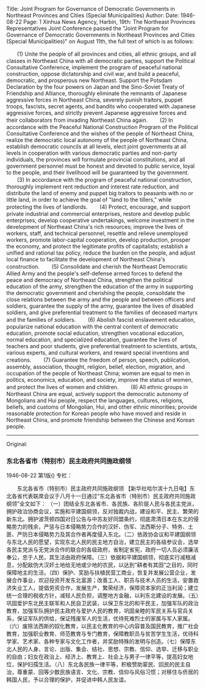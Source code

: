 Title: Joint Program for Governance of Democratic Governments in Northeast Provinces and Cities (Special Municipalities)
Author: 
Date: 1946-08-22
Page: 1
Xinhua News Agency, Harbin, 19th: The Northeast Provinces Representatives Joint Conference passed the "Joint Program for Governance of Democratic Governments in Northeast Provinces and Cities (Special Municipalities)" on August 11th, the full text of which is as follows:

　　(1) Unite the people of all provinces and cities, all ethnic groups, and all classes in Northeast China with all democratic parties, support the Political Consultative Conference, implement the program of peaceful national construction, oppose dictatorship and civil war, and build a peaceful, democratic, and prosperous new Northeast. Support the Potsdam Declaration by the four powers on Japan and the Sino-Soviet Treaty of Friendship and Alliance, thoroughly eliminate the remnants of Japanese aggressive forces in Northeast China, severely punish traitors, puppet troops, fascists, secret agents, and bandits who cooperated with Japanese aggressive forces, and strictly prevent Japanese aggressive forces and their collaborators from invading Northeast China again.
　　(2) In accordance with the Peaceful National Construction Program of the Political Consultative Conference and the wishes of the people of Northeast China, realize the democratic local autonomy of the people of Northeast China, establish democratic councils at all levels, elect joint governments at all levels in cooperation with various democratic parties and non-party individuals, the provinces will formulate provincial constitutions, and all government personnel must be honest and devoted to public service, loyal to the people, and their livelihood will be guaranteed by the government.
　　(3) In accordance with the program of peaceful national construction, thoroughly implement rent reduction and interest rate reduction, and distribute the land of enemy and puppet big traitors to peasants with no or little land, in order to achieve the goal of "land to the tillers," while protecting the lives of landlords.
　　(4) Protect, encourage, and support private industrial and commercial enterprises, restore and develop public enterprises, develop cooperative undertakings, welcome investment in the development of Northeast China's rich resources; improve the lives of workers, staff, and technical personnel, resettle and relieve unemployed workers, promote labor-capital cooperation, develop production, prosper the economy, and protect the legitimate profits of capitalists; establish a unified and rational tax policy, reduce the burden on the people, and adjust local finance to facilitate the development of Northeast China's construction.
　　(5) Consolidate and cherish the Northeast Democratic Allied Army and the people's self-defense armed forces to defend the peace and democracy of Northeast China, strengthen the political education of the army, strengthen the education of the army in supporting the democratic government and cherishing the people, consolidate the close relations between the army and the people and between officers and soldiers, guarantee the supply of the army, guarantee the lives of disabled soldiers, and give preferential treatment to the families of deceased martyrs and the families of soldiers.
　　(6) Abolish fascist enslavement education, popularize national education with the central content of democratic education, promote social education, strengthen vocational education, normal education, and specialized education, guarantee the lives of teachers and poor students, give preferential treatment to scientists, artists, various experts, and cultural workers, and reward special inventions and creations.
　　(7) Guarantee the freedom of person, speech, publication, assembly, association, thought, religion, belief, election, migration, and occupation of the people of Northeast China; women are equal to men in politics, economics, education, and society, improve the status of women, and protect the lives of women and children.
　　(8) All ethnic groups in Northeast China are equal, actively support the democratic autonomy of Mongolians and Hui people, respect the languages, cultures, religions, beliefs, and customs of Mongolian, Hui, and other ethnic minorities; provide reasonable protection for Korean people who have moved and reside in Northeast China, and promote friendship between the Chinese and Korean people.



<hr /> 

Original: 


### 东北各省市（特别市）民主政府共同施政纲领

1946-08-22
第1版()
专栏：

　　东北各省市（特别市）民主政府共同施政纲领
    【新华社哈尔滨十九日电】东北各省代表联席会议于八月十一日通过“东北各省市（特别市）民主政府共同施政纲领”全文如下：
    （一）团结全东北各省市、各民族、各阶层人民与各民主党派，拥护政治协商会议，实施和平建国纲领，反对独裁内战，建设和平、民主、繁荣的新东北。拥护波茨顿四国对日公告与中苏友好同盟条约，彻底肃清日本在东北的侵略势力的残余，严惩与日本侵略势力合作的汉奸、伪军、法西斯分子、特务、土匪、严防日本侵略势力及其合作者再度侵入东北。（二）依政协会议和平建国纲领与东北人民的愿望，实现东北人民的民主地方自治，建立民主的各级参议会，选举各民主党派与无党派合作的联合的各级政府，省制定省宪，政府一切人员必须廉洁奉公，忠于人民，其生活由政府保障。（三）依据和平建国纲领，彻底实行减租减息，分配敌伪大汉奸土地给无地或少地的农民，以达到“耕者有其田”之目的，同时保障地主的生活。（四）保护、奖励与扶植民营工商业，恢复并发展公营企业，发展合作事业，欢迎投资开发东北富源；改善工人、职员与技术人员的生活，安置救济失业工人，提倡劳资合作，发展生产，繁荣经济，保障资本家的正当利润；建立统一合理的税收方针，减轻人民负担，调整地方金融，以利东北建设的发展。（五）巩固爱护东北民主联军和人民自卫武装，以保卫东北的和平民主，加强军队的政治教育，加强军队拥护民主政府与爱护人民的教育，巩固亲睦的军民关系与官兵关系，保证军队的供给，保证残废军人的生活，优待死难烈士的家属与军人家属。（六）废除法西斯的奴化教育，以民主化教育的中心内容普及国民教育，推广社会教育，加强职业教育、师范教育与专门教育，保障教职员与贫苦学生生活，优待科学家、艺术家、各种专家与文化工作者，并奖励特殊的发明与创造。（七）保障东北人民的人身、言论、出版、集会、结社、思想、宗教、信仰、选举、迁移与职业的自由；妇女在政治上、经济上、教育上、社会上与男子一律平等，提高妇女地位，保护妇孺生活。（八）东北各民族一律平等，积极赞助蒙民、回民的民主自治，尊重蒙、回等少数民族语言、文化、宗教、信仰与风俗习惯；对移住与侨居的韩国人民，予以合理的保护，并促进中韩人民友谊。
